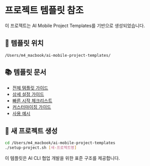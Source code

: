 # 프로젝트 템플릿 참조

이 프로젝트는 AI Mobile Project Templates를 기반으로 생성되었습니다.

## 📁 템플릿 위치
```
/Users/m4_macbook/ai-mobile-project-templates/
```

## 📚 템플릿 문서
- [전체 템플릿 가이드](../../../ai-mobile-project-templates/README.md)
- [상세 설정 가이드](../../../ai-mobile-project-templates/ai-mobile-project-template.md)
- [빠른 시작 체크리스트](../../../ai-mobile-project-templates/quick-setup-checklist.md)
- [커스터마이징 가이드](../../../ai-mobile-project-templates/customization-guide.md)
- [사용 예시](../../../ai-mobile-project-templates/examples.md)

## 🚀 새 프로젝트 생성
```bash
cd /Users/m4_macbook/ai-mobile-project-templates
./setup-project.sh [새-프로젝트명]
```

이 템플릿은 AI CLI 협업 개발을 위한 표준 구조를 제공합니다.